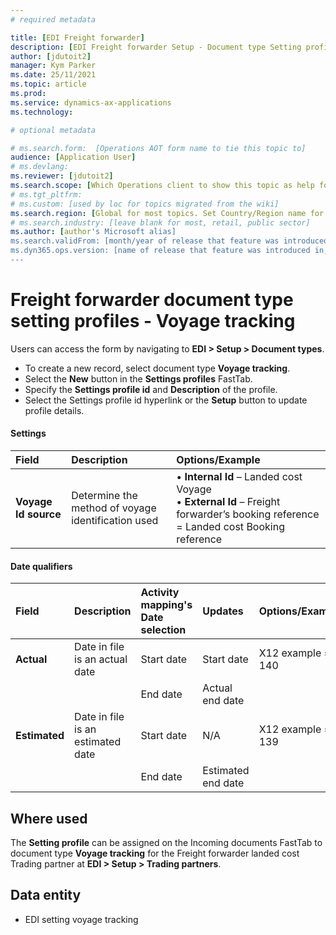 ```yaml
---
# required metadata

title: [EDI Freight forwarder]
description: [EDI Freight forwarder Setup - Document type Setting profiles - Voyage tracking]
author: [jdutoit2]
manager: Kym Parker
ms.date: 25/11/2021
ms.topic: article
ms.prod: 
ms.service: dynamics-ax-applications
ms.technology: 

# optional metadata

# ms.search.form:  [Operations AOT form name to tie this topic to]
audience: [Application User]
# ms.devlang: 
ms.reviewer: [jdutoit2]
ms.search.scope: [Which Operations client to show this topic as help for, to be set by content strategist, see list here: https://microsoft.sharepoint.com/teams/DynDoc/_layouts/15/WopiFrame.aspx?sourcedoc={23419e1c-eb64-42e9-aa9b-79875b428718}&action=edit&wd=target%28Core%20Dynamics%20AX%20CP%20requirements%2Eone%7C4CC185C0%2DEFAA%2D42CD%2D94B9%2D8F2A45E7F61A%2FVersions%20list%20for%20docs%20topics%7CC14BE630%2D5151%2D49D6%2D8305%2D554B5084593C%2F%29]
# ms.tgt_pltfrm: 
# ms.custom: [used by loc for topics migrated from the wiki]
ms.search.region: [Global for most topics. Set Country/Region name for localizations]
# ms.search.industry: [leave blank for most, retail, public sector]
ms.author: [author's Microsoft alias]
ms.search.validFrom: [month/year of release that feature was introduced in, in format yyyy-mm-dd]
ms.dyn365.ops.version: [name of release that feature was introduced in, see list here: https://microsoft.sharepoint.com/teams/DynDoc/_layouts/15/WopiFrame.aspx?sourcedoc={23419e1c-eb64-42e9-aa9b-79875b428718}&action=edit&wd=target%28Core%20Dynamics%20AX%20CP%20requirements%2Eone%7C4CC185C0%2DEFAA%2D42CD%2D94B9%2D8F2A45E7F61A%2FVersions%20list%20for%20docs%20topics%7CC14BE630%2D5151%2D49D6%2D8305%2D554B5084593C%2F%29]
---
```


# Freight forwarder document type setting profiles - Voyage tracking

Users can access the form by navigating to **EDI > Setup > Document types**.

- To create a new record, select document type **Voyage tracking**.
- Select the **New** button in the **Settings profiles** FastTab.
- Specify the **Settings profile id** and **Description** of the profile.
- Select the Settings profile id hyperlink or the **Setup** button to update profile details.

#### Settings
**Field**           |	**Description**	                          | **Options/Example**
:-------            |:-------                                   |:----------
**Voyage Id source**  |	Determine the method of voyage identification used	| •	**Internal Id** – Landed cost Voyage <br> •	**External Id** – Freight forwarder’s booking reference = Landed cost Booking reference

#### **Date qualifiers**
**Field**           |	**Description**	                          | Activity mapping's Date selection   | Updates | **Options/Example**
:-------            |:-------                                   |:----------                          |:----    |:----
**Actual**          |	Date in file is an actual date            | Start date                          | Start date    | X12 example = 140
<br>                |                                           | End date                            | Actual end date
**Estimated**       |	Date in file is an estimated date         | Start date                          | N/A     | X12 example = 139
<br>                |                                           | End date                            | Estimated end date

## Where used
The **Setting profile** can be assigned on the Incoming documents FastTab to document type **Voyage tracking** for the Freight forwarder landed cost Trading partner at **EDI > Setup > Trading partners**.

## Data entity
- EDI setting voyage tracking

